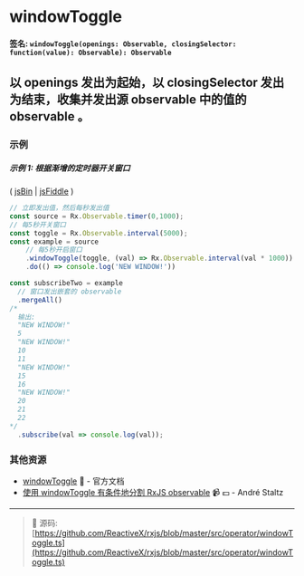 # windowToggle

#### 签名: `windowToggle(openings: Observable, closingSelector: function(value): Observable): Observable`

## 以 openings 发出为起始，以 closingSelector 发出为结束，收集并发出源 observable 中的值的 observable 。

### 示例

##### 示例 1: 根据渐增的定时器开关窗口

( [jsBin](http://jsbin.com/xasofupuka/1/edit?js,console) | [jsFiddle](https://jsfiddle.net/btroncone/3xmmuzy4/) )

```js
// 立即发出值，然后每秒发出值
const source = Rx.Observable.timer(0,1000);
// 每5秒开关窗口
const toggle = Rx.Observable.interval(5000);
const example = source
    // 每5秒开启窗口
    .windowToggle(toggle, (val) => Rx.Observable.interval(val * 1000))
    .do(() => console.log('NEW WINDOW!'))

const subscribeTwo = example 
  // 窗口发出嵌套的 observable
  .mergeAll()
/*
  输出:
  "NEW WINDOW!"
  5
  "NEW WINDOW!"
  10
  11
  "NEW WINDOW!"
  15
  16
  "NEW WINDOW!"
  20
  21
  22
*/
  .subscribe(val => console.log(val));
```


### 其他资源

* [windowToggle](http://cn.rx.js.org/class/es6/Observable.js~Observable.html#instance-method-windowToggle) :newspaper: - 官方文档
* [使用 windowToggle 有条件地分割 RxJS observable](https://egghead.io/lessons/rxjs-split-an-rxjs-observable-conditionally-with-windowtoggle?course=use-higher-order-observables-in-rxjs-effectively) :video_camera: :dollar: - André Staltz

---
> :file_folder: 源码:  [https://github.com/ReactiveX/rxjs/blob/master/src/operator/windowToggle.ts](https://github.com/ReactiveX/rxjs/blob/master/src/operator/windowToggle.ts)
